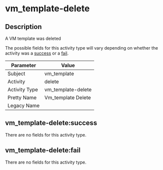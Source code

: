 vm_template-delete
==================

Description
-----------
A VM template was deleted

The possible fields for this activity type will vary depending on whether the activity was a [success](#vm_template-deletesuccess) or a [fail](#vm_template-deletefail).

| Parameter     | Value              |
| ------------- | ------------------ |
| Subject       | vm_template        |
| Activity      | delete             |
| Activity Type | vm_template-delete |
| Pretty Name   | Vm_template Delete |
| Legacy Name   |                    |

vm_template-delete:success
--------------------------

There are no fields for this activity type.


vm_template-delete:fail
-----------------------

There are no fields for this activity type.
